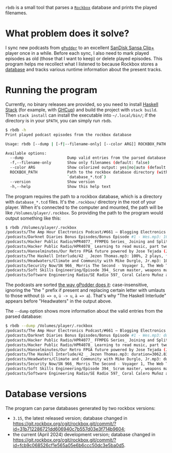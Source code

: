 `rbdb` is a small tool that parses a [`Rockbox`](https://www.rockbox.org/) database and prints the played filenames.

# What problem does it solve?

I sync new podcasts from [`gPodder`](https://gpodder.github.io/) to an excellent [SanDisk Sansa Clip+](https://en.wikipedia.org/wiki/SanDisk_portable_media_players#Sansa_Clip+) player once in a while. Before each sync, I also need to mark played episodes as old (those that I want to keep) or delete played episodes. This program helps me recollect what I listened to because Rockbox stores a [database](https://www.rockbox.org/wiki/DataBase) and tracks various runtime information about the present tracks.

# Running the program

Currently, no binary releases are provided, so you need to install [Haskell Stack](https://docs.haskellstack.org/en/stable/GUIDE/) (for example, with [GHCup](https://www.haskell.org/ghcup/)) and build the project with `stack build`. Then `stack install` can install the executable into `~/.local/bin/`; if the directory is in your `$PATH`, you can simply run `rbdb`.

```bash
$ rbdb -h
Print played podcast episodes from the rockbox database

Usage: rbdb [--dump | [-f|--filename-only] [--color ARG]] ROCKBOX_PATH

Available options:
  --dump                   Dump valid entries from the parsed database
  -f,--filename-only       Show only filenames (default: false)
  --color ARG              Show colorized output: yes|no|auto (default: auto)
  ROCKBOX_PATH             Path to the rockbox database directory (with
                           `database_*.tcd`)
  --version                Show version
  -h,--help                Show this help text
```

The program requires the path to a rockbox database, which is a directory with `database_*.tcd` files. It's the `.rockbox/` directory in the root of your player. When it's connected to the computer and mounted, the path will be like `/Volumes/player/.rockbox`. So providing the path to the program would output something like this:

```bash
$ rbdb /Volumes/player/.rockbox
/podcasts/The Amp Hour Electronics Podcast/#661 – Blogging Electronics with Pallav Aggarwal.mp3: 27%, 1 plays, file 26% played
/podcasts/Darknet Diaries Bonus Episodes/Bonus Episode #1 - Wes.mp3: 100%, 1 plays, file 100% played
/podcasts/Hacker Public Radio/HPR4077_ FFMPEG Series_ Joining and Splitting files.mp3: 100%, 2 plays, file 100% played
/podcasts/Hacker Public Radio/HPR4078_ Learning to read music, part two_ pitch.mp3: 34%, 1 plays, file 32% played
/podcasts/Hanselminutes/Our Retro FPGA future powered by Jose Tejada (JOTEGO).mp3: 100%, 1 plays, file 99% played
/podcasts/The Haskell Interlude/42 _ Jezen Thomas.mp3: 100%, 2 plays, file 100% played
/podcasts/Headwaters/Climate and Community with Mike Durglo, Jr.mp3: 100%, 2 plays, file 96% played
/podcasts/Security Now/SN 966_ Morris The Second - Voyager 1, The Web Turns 35.mp3: 100%, 3 plays, file 100% played
/podcasts/Soft Skills Engineering/Episode 394_ Scrum master, weapons master and minimum tenure to not look bad.mp3: 100%, 1 plays, file 100% played
/podcasts/Software Engineering Radio/SE Radio 597_ Coral Calero Muñoz and Félix García on Green Software.mp3: 33%, 1 plays, file 33% played
```

The podcasts are sorted [the way gPodder does it](https://github.com/gpodder/gpodder/blob/74d73231d118caa52661fb16de870e971f6b8164/src/gpodder/model.py#L1094-L1096): case-insensitive, ignoring the "the " prefix if present and replacing certain letter with umlauts to those without (`ö => o`, `ü -> u`, `ä => a`). That's why "The Haskell Interlude" appears before "Headwaters" in the output above.

The `--dump` option shows more information about the valid entries from the parsed database:

```bash
$ rbdb --dump /Volumes/player/.rockbox
/podcasts/The Amp Hour Electronics Podcast/#661 – Blogging Electronics with Pallav Aggarwal.mp3: duration=3812.856s, 27% played (raw: 0.266603302091, autoscore=26.66033020916604) 1 play, playTime=1016.52s, playOrder=1042, lastOffset=15822883, lastElapsed=1001520, flags=4, file progress=0.26293896346045326
/podcasts/Darknet Diaries Bonus Episodes/Bonus Episode #1 - Wes.mp3: duration=2178.638s, 100% played (raw: 1.0, autoscore=100.0) 1 play, playTime=2178.638s, playOrder=1026, lastOffset=0, lastElapsed=0, flags=4, file progress=1.0
/podcasts/Hacker Public Radio/HPR4077_ FFMPEG Series_ Joining and Splitting files.mp3: duration=642.744s, 100% played (raw: 1.103481323824, autoscore=55.174066191205206) 2 plays, playTime=709.256s, playOrder=1023, lastOffset=0, lastElapsed=0, flags=4, file progress=1.0
/podcasts/Hacker Public Radio/HPR4078_ Learning to read music, part two_ pitch.mp3: duration=906.192s, 34% played (raw: 0.336220138778, autoscore=33.622013877853696) 1 play, playTime=304.68s, playOrder=1024, lastOffset=2319144, lastElapsed=289680, flags=4, file progress=0.31983005239425993
/podcasts/Hanselminutes/Our Retro FPGA future powered by Jose Tejada (JOTEGO).mp3: duration=1968.248s, 100% played (raw: 0.998006348793, autoscore=99.80063487934447) 1 play, playTime=1964.324s, playOrder=1032, lastOffset=31275037, lastElapsed=1949324, flags=4, file progress=0.9904434277276265
/podcasts/The Haskell Interlude/42 _ Jezen Thomas.mp3: duration=3062.831s, 100% played (raw: 1.318571935572, autoscore=65.92859677860123) 2 plays, playTime=4038.563s, playOrder=1020, lastOffset=36638569, lastElapsed=3051860, flags=4, file progress=0.9964414988077183
/podcasts/Headwaters/Climate and Community with Mike Durglo, Jr.mp3: duration=1895.131s, 100% played (raw: 1.871429996132, autoscore=93.57149980660968) 2 plays, playTime=3546.605s, playOrder=1041, lastOffset=43909505, lastElapsed=1827827, flags=4, file progress=0.964535300061506
/podcasts/Security Now/SN 966_ Morris The Second - Voyager 1, The Web Turns 35.mp3: duration=7668.36s, 100% played (raw: 1.65099291113, autoscore=55.03309703769776) 3 plays, playTime=12660.408s, playOrder=1030, lastOffset=0, lastElapsed=0, flags=4, file progress=1.0
/podcasts/Soft Skills Engineering/Episode 394_ Scrum master, weapons master and minimum tenure to not look bad.mp3: duration=1760.914s, 100% played (raw: 1.0, autoscore=100.0) 1 play, playTime=1760.914s, playOrder=1036, lastOffset=0, lastElapsed=0, flags=4, file progress=1.0
/podcasts/Software Engineering Radio/SE Radio 597_ Coral Calero Muñoz and Félix García on Green Software.mp3: duration=3829.237s, 33% played (raw: 0.328555270932, autoscore=32.855527093256434) 1 play, playTime=1258.116s, playOrder=1038, lastOffset=20193571, lastElapsed=1243116, flags=4, file progress=0.32797083508469216
```

# Database versions

The program can parse databases generated by two rockbox versions:

* `3.15`, the latest released version; database changed in <https://git.rockbox.org/cgit/rockbox.git/commit/?id=31b712286721dd606940c7b557d03e3f714b9604>;
* the current (April 2024) development version; database changed in <https://git.rockbox.org/cgit/rockbox.git/commit/?id=fcb9c068526cf1e565a05e6b6ccc50dc3e5ba0d5>.
